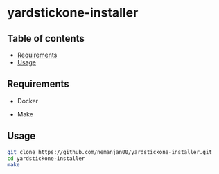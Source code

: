 # yardstickone-installer

## Table of contents

<!-- vim-markdown-toc GFM -->

* [Requirements](#requirements)
* [Usage](#usage)

<!-- vim-markdown-toc -->

## Requirements

- Docker

- Make

## Usage

```bash
git clone https://github.com/nemanjan00/yardstickone-installer.git
cd yardstickone-installer
make
```
